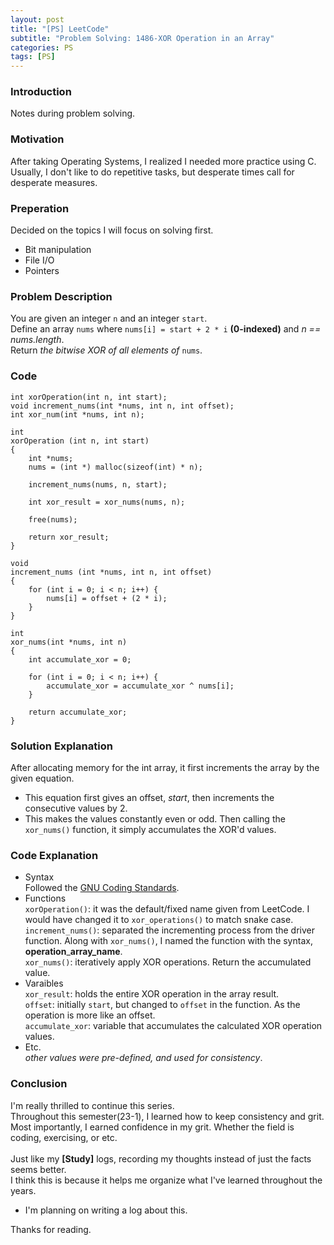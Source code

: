 ```yaml
---
layout: post
title: "[PS] LeetCode"
subtitle: "Problem Solving: 1486-XOR Operation in an Array"
categories: PS
tags: [PS]
---
```


### Introduction
Notes during problem solving.

### Motivation
After taking Operating Systems, I realized I needed more practice using C.<br>
Usually, I don't like to do repetitive tasks, but desperate times call for desperate measures.

### Preperation
Decided on the topics I will focus on solving first.
* Bit manipulation
* File I/O
* Pointers

### Problem Description
You are given an integer `n` and an integer `start`.<br>
Define an array `nums` where `nums[i] = start + 2 * i` **(0-indexed)** and *n == nums.length*.<br>
Return *the bitwise XOR of all elements of* `nums`.<br>

### Code
```
int xorOperation(int n, int start);
void increment_nums(int *nums, int n, int offset);
int xor_num(int *nums, int n);

int
xorOperation (int n, int start)
{
	int *nums;
	nums = (int *) malloc(sizeof(int) * n);

	increment_nums(nums, n, start);

	int xor_result = xor_nums(nums, n);

	free(nums);

	return xor_result;
}

void
increment_nums (int *nums, int n, int offset)
{
	for (int i = 0; i < n; i++) {
		nums[i] = offset + (2 * i);
	}
}

int
xor_nums(int *nums, int n)
{
	int accumulate_xor = 0;

	for (int i = 0; i < n; i++) {
		accumulate_xor = accumulate_xor ^ nums[i];
	}

	return accumulate_xor;
}
```

### Solution Explanation
After allocating memory for the int array, it first increments the array by the given equation.
* This equation first gives an offset, *start*, then increments the consecutive values by 2.
* This makes the values constantly even or odd.
Then calling the `xor_nums()` function, it simply accumulates the XOR'd values.

### Code Explanation
* Syntax<br>
Followed the [GNU Coding Standards](https://www.gnu.org/prep/standards/html_node/Writing-C.html).
* Functions<br>
`xorOperation()`: it was the default/fixed name given from LeetCode. I would have changed it to `xor_operations()` to match snake case.<br>
`increment_nums()`: separated the incrementing process from the driver function. Along with `xor_nums()`, I named the function with the syntax, **operation**_**array_name**.<br>
`xor_nums()`: iteratively apply XOR operations. Return the accumulated value.<br>
* Varaibles<br>
`xor_result`: holds the entire XOR operation in the array result.<br>
`offset`: initially `start`, but changed to `offset` in the function. As the operation is more like an offset.<br>
`accumulate_xor`: variable that accumulates the calculated XOR operation values.<br>
* Etc.<br>
*other values were pre-defined, and used for consistency*.

### Conclusion
I'm really thrilled to continue this series.<br>
Throughout this semester(23-1), I learned how to keep consistency and grit.<br>
Most importantly, I earned confidence in my grit. Whether the field is coding, exercising, or etc.<br>
<br>
Just like my **[Study]** logs, recording my thoughts instead of just the facts seems better.<br>
I think this is because it helps me organize what I've learned throughout the years.<br>
* I'm planning on writing a log about this.<br>

Thanks for reading.